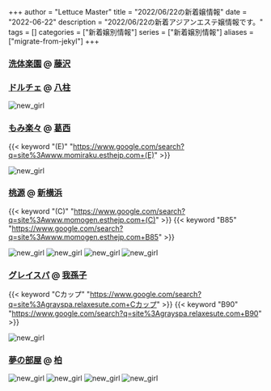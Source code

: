 +++
author = "Lettuce Master"
title = "2022/06/22の新着嬢情報"
date = "2022-06-22"
description = "2022/06/22の新着アジアンエステ嬢情報です。"
tags = []
categories = ["新着嬢別情報"]
series = ["新着嬢別情報"]
aliases = ["migrate-from-jekyl"]
+++
### [洗体楽園](http://hi-msg.com/sentai/) @ [藤沢](/post/fujisawa)


### [ドルチェ](https://dolce.oks.bz/) @ [八柱](/post/yabashira)


![new_girl](https://dolce.oks.bz/photos/sites/52/2022/06/2022062116463114.jpeg_300X450.jpeg)
### [もみ楽々](http://www.momiraku.esthejp.com/) @ [葛西](/post/kasai)
{{< keyword "(E)" "https://www.google.com/search?q=site%3Awww.momiraku.esthejp.com+(E)" >}} 

![new_girl](https://i.imgur.com/IAUcXIK.jpeg)
### [桃源](http://www.momogen.esthejp.com/) @ [新横浜](/post/shinyokohama)
{{< keyword "(C)" "https://www.google.com/search?q=site%3Awww.momogen.esthejp.com+(C)" >}} {{< keyword "B85" "https://www.google.com/search?q=site%3Awww.momogen.esthejp.com+B85" >}} 

![new_girl](https://i.imgur.com/UVrPBBQ.jpeg)
![new_girl](https://i.imgur.com/WcSJ4Fd.jpeg)
![new_girl](https://i.imgur.com/7EhtjGf.jpeg)
![new_girl](https://i.imgur.com/nPUP2vP.jpeg)
### [グレイスパ](https://grayspa.relaxesute.com/) @ [我孫子](/post/abiko)
{{< keyword "Cカップ" "https://www.google.com/search?q=site%3Agrayspa.relaxesute.com+Cカップ" >}} {{< keyword "B90" "https://www.google.com/search?q=site%3Agrayspa.relaxesute.com+B90" >}} 

![new_girl](https://grayspa.relaxesute.com/img/IMG_7352.JPG)
### [夢の部屋](http://www.hfmo3.xyz/) @ [柏](/post/kashiwa)


![new_girl](https://i.imgur.com/kWUrQDZ.jpeg)
![new_girl](https://i.imgur.com/2IIQm9F.jpeg)
![new_girl](https://i.imgur.com/dXActe7.jpeg)
![new_girl](https://i.imgur.com/Hj6qjQb.jpeg)
